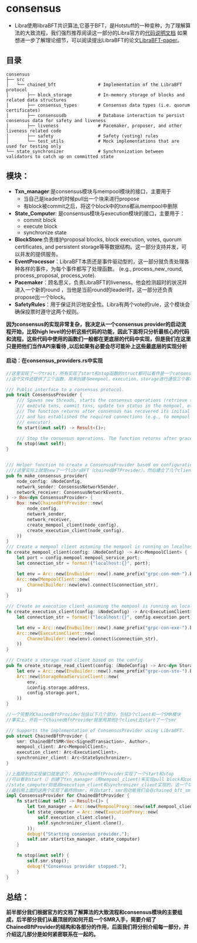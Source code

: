# consensus

* Libra使用libraBFT共识算法,它基于BFT，是Hotstuff的一种变种，为了理解算法的大致流程，我们强烈推荐阅读这一部分的Libra官方的[代码说明文档](https://github.com/libra/libra/blob/master/consensus/README.md) 如果想进一步了解理论细节，可以阅读提出LibraBFT的论文[LibraBFT-paper](https://github.com/Jiashuo-Zhang/Libra-code-Analysis/blob/master/consensus/libra-consensus-state-machine-replication-in-the-libra-blockchain.pdf)。

## 目录

```
consensus
├── src
│   └── chained_bft                # Implementation of the LibraBFT protocol
│       ├── block_storage          # In-memory storage of blocks and related data structures
│       ├── consensus_types        # Consensus data types (i.e. quorum certificates)
│       ├── consensusdb            # Database interaction to persist consensus data for safety and liveness
│       ├── liveness               # Pacemaker, proposer, and other liveness related code
│       ├── safety                 # Safety (voting) rules
│       └── test_utils             # Mock implementations that are used for testing only
└── state_synchronizer             # Synchronization between validators to catch up on committed state
```

## 模块：

* **Txn_manager**:是consensus模块与mempool模块的接口，主要用于
  * 当自己是leader的时候pull出一个块来进行propose
  * 有block被commit之后，将这个block中的txns都从mempool中删除
* **State_Computer**: 是consensus模块与execution模块的接口，主要用于：
  * commit block
  * execute block
  * synchronize state
* **BlockStore**:负责维护proposal blocks, block execution, votes, quorum certificates, and persistent storage等等数据结构。这一部分支持并发，可以并发的提供服务。
* **EventProcessor**：LibraBFT本质还是事件驱动型的，这一部分就负责处理各种各样的事件，为每个事件都写了处理函数。  (e.g., process_new_round, process_proposal, process_vote). 
* **Pacemaker**：顾名思义，负责LibraBFT的liveness。他会检测超时的状况并进入一个新的round ，当他是当前round的leader时，这一部分还负责propose出一个block。
* **SafetyRules**：用于保证共识地安全性。Libra有两个vote的rule，这个模块会确保投票时遵守这两个规则。

**因为consensus的实现非常复杂，我决定从一个consensus provider的启动流程开始，比较high level的分析这些代码的功能，因此下面将只分析最核心的代码和流程，这些代码中使用的函数们一般都在更底层的代码中实现，但是我们在这里只是把他们当作API来看待 ,以后如果有必要会尽可能补上这些最底层的实现分析**

#### 启动：在consensus_providers.rs中实现

```rust
//这里实现了一个trait，所有实现了start和stop函数的struct都可以看作是一个consensus模块，事实上，在chained_bft_consensus_provider中，就是给struct ChainedBftProvider实现了这个trait，凭借这个来创造了一个基于LibraBFT的consensus模块。
//这个文件还提供了三个函数，用来创建与mempool，execution，storage进行通信三个客户端，用于与这三个部分进行交互。

/// Public interface to a consensus protocol.
pub trait ConsensusProvider {
    /// Spawns new threads, starts the consensus operations (retrieve txns, consensus protocol,
    /// execute txns, commit txns, update txn status in the mempool, etc).
    /// The function returns after consensus has recovered its initial state,
    /// and has established the required connections (e.g., to mempool and
    /// executor).
    fn start(&mut self) -> Result<()>;

    /// Stop the consensus operations. The function returns after graceful shutdown.
    fn stop(&mut self);
}


/// Helper function to create a ConsensusProvider based on configuration
////这里实际上就是new了一个libraBFT（chainedBFTProvider），然后建立了几个client
pub fn make_consensus_provider(
    node_config: &NodeConfig,
    network_sender: ConsensusNetworkSender,
    network_receiver: ConsensusNetworkEvents,
) -> Box<dyn ConsensusProvider> {
    Box::new(ChainedBftProvider::new(
        node_config,
        network_sender,
        network_receiver,
        create_mempool_client(node_config),
        create_execution_client(node_config),
    ))
}
/// Create a mempool client assuming the mempool is running on localhost
fn create_mempool_client(config: &NodeConfig) -> Arc<MempoolClient> {
    let port = config.mempool.mempool_service_port;
    let connection_str = format!("localhost:{}", port);

    let env = Arc::new(EnvBuilder::new().name_prefix("grpc-con-mem-").build());
    Arc::new(MempoolClient::new(
        ChannelBuilder::new(env).connect(&connection_str),
    ))
}

/// Create an execution client assuming the mempool is running on localhost
fn create_execution_client(config: &NodeConfig) -> Arc<ExecutionClient> {
    let connection_str = format!("localhost:{}", config.execution.port);

    let env = Arc::new(EnvBuilder::new().name_prefix("grpc-con-exe-").build());
    Arc::new(ExecutionClient::new(
        ChannelBuilder::new(env).connect(&connection_str),
    ))
}

/// Create a storage read client based on the config
pub fn create_storage_read_client(config: &NodeConfig) -> Arc<dyn StorageRead> {
    let env = Arc::new(EnvBuilder::new().name_prefix("grpc-con-sto-").build());
    Arc::new(StorageReadServiceClient::new(
        env,
        &config.storage.address,
        config.storage.port,
    ))
}
```



```rust
//一个完整的ChainedBftProvider包括以下几个部分，包括3个client和一个SMR模块
//事实上，开启一个ChainedBftProvider就是用其他3个client去start了一个smr

/// Supports the implementation of ConsensusProvider using LibraBFT.
pub struct ChainedBftProvider {
    smr: ChainedBftSMR<Vec<SignedTransaction>, Author>,
    mempool_client: Arc<MempoolClient>,
    execution_client: Arc<ExecutionClient>,
    synchronizer_client: Arc<StateSynchronizer>,
}

//上面提到的实现接口就是这个，为ChainedBftProvider实现了一个start和stop
//可以看到start（）创建了txn_manager（用mempool_client)来实现pull block和commit txns功能
//state_computer则是用execution_client和synchronizer_client实现的，这一个功能主要是在statr_computrt.rs中实现的，后面会介绍
//最后用上面的这两个实现了最终的smr，并且start，smr的功能我们会在chained_bft_smr中具体说
impl ConsensusProvider for ChainedBftProvider {
    fn start(&mut self) -> Result<()> {
        let txn_manager = Arc::new(MempoolProxy::new(self.mempool_client.clone()));
        let state_computer = Arc::new(ExecutionProxy::new(
            self.execution_client.clone(),
            self.synchronizer_client.clone(),
        ));
        debug!("Starting consensus provider.");
        self.smr.start(txn_manager, state_computer)
    }

    fn stop(&mut self) {
        self.smr.stop();
        debug!("Consensus provider stopped.");
    }
}

```

## 总结：

**前半部分我们根据官方的文档了解算法的大致流程和consensus模块的主要组成，后半部分我们从最顶层的如何开启一个SMR入手，简要介绍了ChainedBftProvider的结构和各部分的作用，后面我们将分别介绍每一部分，并介绍这几部分是如何紧密联系在一起的。**

